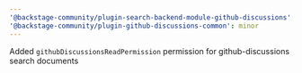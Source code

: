 ```yaml
---
'@backstage-community/plugin-search-backend-module-github-discussions': minor
'@backstage-community/plugin-github-discussions-common': minor
---
```


Added `githubDiscussionsReadPermission` permission for github-discussions search documents
